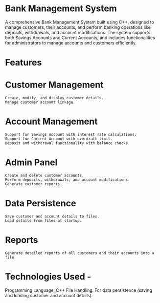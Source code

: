 # Bank Management System
A comprehensive Bank Management System built using C++, designed to manage customers, their accounts, and perform banking operations like deposits, withdrawals, and account modifications. The system supports both Savings Accounts and Current Accounts, and includes functionalities for administrators to manage accounts and customers efficiently.

# Features
  # Customer Management
    Create, modify, and display customer details.
    Manage customer account linkage.
  
 # Account Management
    Support for Savings Account with interest rate calculations.
    Support for Current Account with overdraft limit.
    Deposit and withdrawal functionality with balance checks.

 # Admin Panel
    Create and delete customer accounts.
    Perform deposits, withdrawals, and account modifications.
    Generate customer reports.
    
#  Data Persistence
    Save customer and account details to files.
    Load details from files at startup.

#  Reports
    Generate detailed reports of all customers and their accounts into a file.
    
# Technologies Used -
Programming Language: C++
File Handling: For data persistence (saving and loading customer and account details).
